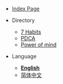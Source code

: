 - [<font color=#272F32>Index Page</font>](/en-us/README.md)

- <font color=#272F32>Directory</font>
	- [ 7 Habits ](/en-us/7habit.md)
	- [ PDCA ](/en-us/pdca.md)
	- [ Power of mind ](/en-us/power.md)

- <font color=#272F32>Language</font>
    - [**English**](/en-us/)
    - [简体中文](/zh-cn/)

